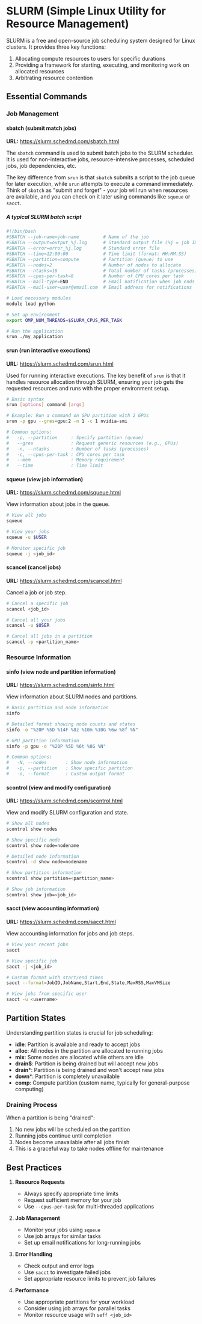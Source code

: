 # SLURM (Simple Linux Utility for Resource Management)

SLURM is a free and open-source job scheduling system designed for Linux clusters. It provides three key functions:
1. Allocating compute resources to users for specific durations
2. Providing a framework for starting, executing, and monitoring work on allocated resources
3. Arbitrating resource contention

## Essential Commands

### Job Management

#### sbatch (submit match jobs)

**URL:** https://slurm.schedmd.com/sbatch.html

The `sbatch` command is used to submit batch jobs to the SLURM scheduler. It is used for non-interactive jobs, resource-intensive processes, scheduled jobs, job dependencies, etc.

The key difference from `srun` is that `sbatch` submits a script to the job queue for later execution, while `srun` attempts to execute a command immediately. Think of `sbatch` as "submit and forget" - your job will run when resources are available, and you can check on it later using commands like `squeue` or `sacct`.

##### A typical SLURM batch script
```bash
#!/bin/bash
#SBATCH --job-name=job-name         # Name of the job
#SBATCH --output=output_%j.log      # Standard output file (%j = job ID)
#SBATCH --error=error_%j.log        # Standard error file
#SBATCH --time=12:00:00             # Time limit (format: HH:MM:SS)
#SBATCH --partition=compute         # Partition (queue) to use
#SBATCH --nodes=2                   # Number of nodes to allocate
#SBATCH --ntasks=16                 # Total number of tasks (processes)
#SBATCH --cpus-per-task=8           # Number of CPU cores per task
#SBATCH --mail-type=END             # Email notification when job ends
#SBATCH --mail-user=user@email.com  # Email address for notifications

# Load necessary modules
module load python

# Set up environment
export OMP_NUM_THREADS=$SLURM_CPUS_PER_TASK

# Run the application
srun ./my_application
```

#### srun (run interactive executions)

**URL:** https://slurm.schedmd.com/srun.html

Used for running interactive executions. The key benefit of `srun` is that it handles resource allocation through SLURM, ensuring your job gets the requested resources and runs with the proper environment setup.

```bash
# Basic syntax
srun [options] command [args]

# Example: Run a command on GPU partition with 2 GPUs
srun -p gpu --gres=gpu:2 -n 1 -c 1 nvidia-smi

# Common options:
#   -p, --partition     : Specify partition (queue)
#   --gres              : Request generic resources (e.g., GPUs)
#   -n, --ntasks        : Number of tasks (processes)
#   -c, --cpus-per-task : CPU cores per task
#   --mem               : Memory requirement
#   --time              : Time limit
```

#### squeue (view job information)

**URL:** https://slurm.schedmd.com/squeue.html

View information about jobs in the queue.

```bash
# View all jobs
squeue

# View your jobs
squeue -u $USER

# Monitor specific job
squeue -j <job_id>
```

#### scancel (cancel jobs)

**URL:** https://slurm.schedmd.com/scancel.html

Cancel a job or job step.

```bash
# Cancel a specific job
scancel <job_id>

# Cancel all your jobs
scancel -u $USER

# Cancel all jobs in a partition
scancel -p <partition_name>
```

### Resource Information

#### sinfo (view node and partition information)

**URL:** https://slurm.schedmd.com/sinfo.html

View information about SLURM nodes and partitions.

```bash
# Basic partition and node information
sinfo

# Detailed format showing node counts and states
sinfo -o "%20P %5D %14F %8z %10m %10G %6w %8f %N"

# GPU partition information
sinfo -p gpu -o "%20P %5D %6t %8G %N"

# Common options:
#   -N, --nodes       : Show node information
#   -p, --partition   : Show specific partition
#   -o, --format      : Custom output format
```

#### scontrol (view and modify configuration)

**URL:** https://slurm.schedmd.com/scontrol.html

View and modify SLURM configuration and state.

```bash
# Show all nodes
scontrol show nodes

# Show specific node
scontrol show node=nodename

# Detailed node information
scontrol -d show node=nodename

# Show partition information
scontrol show partition=<partition_name>

# Show job information
scontrol show job=<job_id>
```

#### sacct (view accounting information)

**URL:** https://slurm.schedmd.com/sacct.html

View accounting information for jobs and job steps.

```bash
# View your recent jobs
sacct

# View specific job
sacct -j <job_id>

# Custom format with start/end times
sacct --format=JobID,JobName,Start,End,State,MaxRSS,MaxVMSize

# View jobs from specific user
sacct -u <username>
```

## Partition States

Understanding partition states is crucial for job scheduling:

- **idle**: Partition is available and ready to accept jobs
- **alloc**: All nodes in the partition are allocated to running jobs
- **mix**: Some nodes are allocated while others are idle
- **drain$**: Partition is being drained but will accept new jobs
- **drain***: Partition is being drained and won't accept new jobs
- **down***: Partition is completely unavailable
- **comp**: Compute partition (custom name, typically for general-purpose computing)

### Draining Process
When a partition is being "drained":
1. No new jobs will be scheduled on the partition
2. Running jobs continue until completion
3. Nodes become unavailable after all jobs finish
4. This is a graceful way to take nodes offline for maintenance

## Best Practices

1. **Resource Requests**
   - Always specify appropriate time limits
   - Request sufficient memory for your job
   - Use `--cpus-per-task` for multi-threaded applications

2. **Job Management**
   - Monitor your jobs using `squeue`
   - Use job arrays for similar tasks
   - Set up email notifications for long-running jobs

3. **Error Handling**
   - Check output and error logs
   - Use `sacct` to investigate failed jobs
   - Set appropriate resource limits to prevent job failures

4. **Performance**
   - Use appropriate partitions for your workload
   - Consider using job arrays for parallel tasks
   - Monitor resource usage with `seff <job_id>`

